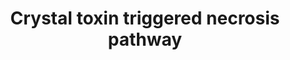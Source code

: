 ---
annotations:
- id: DOID:9159
  parent: disease by infectious agent
  type: Disease Ontology
  value: gas gangrene
- id: PW:0000003
  parent: signaling pathway
  type: Pathway Ontology
  value: signaling pathway
- id: PW:0000279
  parent: regulatory pathway
  type: Pathway Ontology
  value: necrosis pathway
authors:
- AAR&Co
- Elisa
- Khanspers
- MaintBot
- Eweitz
description: This pathway is modeled on a description provided in Zhang et al. under
  the title "A deficiency in the necrosis pathway confers tolerance to Cry6Aa". Cry6Aa
  binds to the calcium channel ITR-1 and increases intracellular Ca2+ levels. Ca2+
  binds to and activates Calpain TRA-3 which promotes cysteine protease activity.
  Cysteine Protease activates VHA-12 that uses ATP to increase pH of the cytosol.
  The increase in H+ concentration signals to the ASP-1/ASP-3/ASP-4 complex which
  leads to activation of killer cathepsin protease and leads to cell necrosis.
last-edited: 2021-05-24
organisms:
- Caenorhabditis elegans
redirect_from:
- /index.php/Pathway:WP3648
- /instance/WP3648
revision: null
schema-jsonld:
- '@context': https://schema.org/
  '@id': https://wikipathways.github.io/pathways/WP3648.html
  '@type': Dataset
  creator:
    '@type': Organization
    name: WikiPathways
  description: This pathway is modeled on a description provided in Zhang et al. under
    the title "A deficiency in the necrosis pathway confers tolerance to Cry6Aa".
    Cry6Aa binds to the calcium channel ITR-1 and increases intracellular Ca2+ levels.
    Ca2+ binds to and activates Calpain TRA-3 which promotes cysteine protease activity.
    Cysteine Protease activates VHA-12 that uses ATP to increase pH of the cytosol.
    The increase in H+ concentration signals to the ASP-1/ASP-3/ASP-4 complex which
    leads to activation of killer cathepsin protease and leads to cell necrosis.
  keywords:
  - ASP-1
  - ASP-3
  - ASP-4
  - ATP
  - Ca2+
  - Calpain TRA-3
  - Cry6Aa
  - Cysteine  Protease
  - H+
  - ITR-1 Channel
  - Killer Cathepsin Protease
  - VHA-12
  license: CC0
  name: Crystal toxin triggered necrosis pathway
seo: CreativeWork
title: Crystal toxin triggered necrosis pathway
wpid: WP3648
---